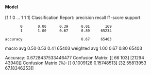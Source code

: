 #### Model
[1 1 0 ... 1 1 1]
Classification Report:
              precision    recall  f1-score   support

           0       0.00      0.39      0.01       169
           1       1.00      0.67      0.80     65234

    accuracy                           0.67     65403
   macro avg       0.50      0.53      0.41     65403
weighted avg       1.00      0.67      0.80     65403

Accuracy: 0.6728437533446477
Confusion Matrix:
[[   66   103]
 [21294 43940]]
Confusion Matrix (%):
[[ 0.1009128   0.15748513]
 [32.55813953 67.18346253]]
